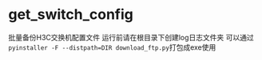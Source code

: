 # get_switch_config
批量备份H3C交换机配置文件
运行前请在根目录下创建log日志文件夹
可以通过`pyinstaller -F --distpath=DIR download_ftp.py`打包成exe使用
